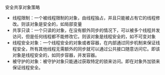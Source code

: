 安全共享对象策略

- 线程限制：一个被线程限制的对象，由线程独占，并且只能被占有它的线程修改。则该对象是安全的，如局部变量
- 共享只读：一个只读的对象，在没有额外同步的情况下，可以被多个线程并发访问，但是任何线程都不能修改它。则该对象是线程安全的，如不可变对象
- 线程安全对象：一个线程安全的对象或者容器，在内部通过同步机制来保证线程安全，所有其他线程无需额外的同步就可以通过公共接口随意访问它。即该对象是线程安全的，如同步容器，并发容器。
- 被守护的对象：被守护对象只能通过获取特定的锁来访问。即在对象外加锁来保证线程安全。